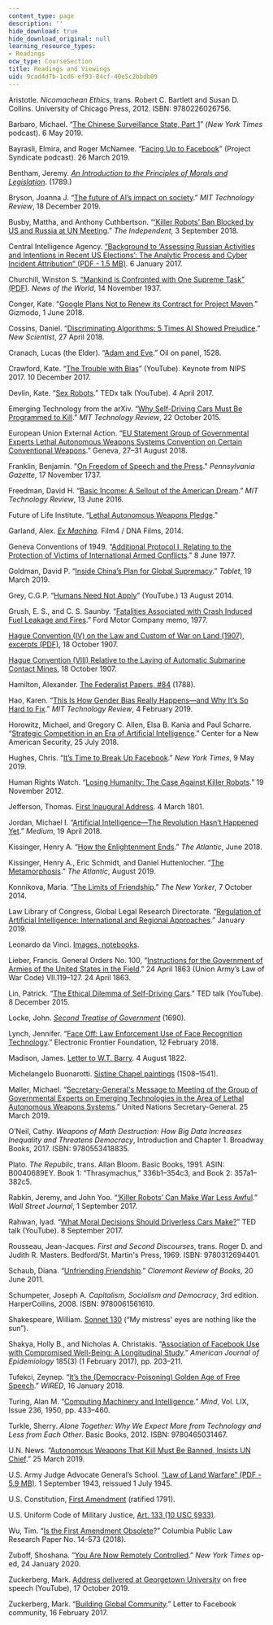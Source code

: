```yaml
---
content_type: page
description: ''
hide_download: true
hide_download_original: null
learning_resource_types:
- Readings
ocw_type: CourseSection
title: Readings and Viewings
uid: 9cad4d7b-1cd6-ef93-84cf-40e5c2bbdb09
---
```


Aristotle. _Nicomachean Ethics_, trans. Robert C. Bartlett and Susan D. Collins. University of Chicago Press, 2012. ISBN: 9780226026756.

Barbaro, Michael. “[The Chinese Surveillance State, Part 1](https://www.nytimes.com/2019/05/06/podcasts/the-daily/china-surveillance-uighurs.html)” (_New York Times_ podcast). 6 May 2019.

Bayrasli, Elmira, and Roger McNamee. “[Facing Up to Facebook](https://www.project-syndicate.org/podcasts/facing-up-to-facebook)” (Project Syndicate podcast). 26 March 2019.

Bentham, Jeremy. _[An Introduction to the Principles of Morals and Legislation](https://archive.org/details/anintroductiont01bentgoog)_. (1789.)

Bryson, Joanna J. “[The future of AI’s impact on society](https://www.technologyreview.com/2019/12/18/102365/the-future-of-ais-impact-on-society/).” _MIT Technology Review_, 18 December 2019.

Busby, Mattha, and Anthony Cuthbertson. “[‘Killer Robots’ Ban Blocked by US and Russia at UN Meeting](https://www.independent.co.uk/life-style/gadgets-and-tech/news/killer-robots-un-meeting-autonomous-weapons-systems-campaigners-dismayed-a8519511.html).” _The Independent_, 3 September 2018.

Central Intelligence Agency. [“Background to ‘Assessing Russian Activities and Intentions in Recent US Elections’: The Analytic Process and Cyber Incident Attribution” (PDF - 1.5 MB)](https://www.dni.gov/files/documents/ICA_2017_01.pdf). 6 January 2017.

Churchill, Winston S. [“Mankind is Confronted with One Supreme Task” (PDF)](https://winstonchurchill.org/wp-content/uploads/2008/06/SchwarzWinston_Churchill_and_Technology.pdf). _News of the World_, 14 November 1937.

Conger, Kate. “[Google Plans Not to Renew its Contract for Project Maven](https://gizmodo.com/google-plans-not-to-renew-its-contract-for-project-mave-1826488620).” Gizmodo, 1 June 2018.

Cossins, Daniel. “[Discriminating Algorithms: 5 Times AI Showed Prejudice](https://www.newscientist.com/article/2166207-discriminating-algorithms-5-times-ai-showed-prejudice/).” _New Scientist_, 27 April 2018.

Cranach, Lucas (the Elder). “[Adam and Eve](https://en.wikipedia.org/wiki/Adam_and_Eve_(Cranach)).” Oil on panel, 1528.

Crawford, Kate. “[The Trouble with Bias](https://www.youtube.com/watch?v=fMym_BKWQzk)” (YouTube). Keynote from NIPS 2017. 10 December 2017.

Devlin, Kate. “[Sex Robots](https://www.youtube.com/watch?v=qlNV2fx7iS0).” TEDx talk (YouTube). 4 April 2017.

Emerging Technology from the arXiv. “[Why Self-Driving Cars Must Be Programmed to Kill](https://www.technologyreview.com/2015/10/22/165469/why-self-driving-cars-must-be-programmed-to-kill/).” _MIT Technology Review_, 22 October 2015.

European Union External Action. “[EU Statement Group of Governmental Experts Lethal Autonomous Weapons Systems Convention on Certain Conventional Weapons](https://eeas.europa.eu/headquarters/headquarters-homepage/49763/convention-certain-conventional-weapons-group-governmental-experts-lethal-autonomous-weapons_en).” Geneva, 27–31 August 2018.

Franklin, Benjamin. "[On Freedom of Speech and the Press](https://founders.archives.gov/documents/Franklin/01-02-02-0031)." _Pennsylvania Gazette_, 17 November 1737.

Freedman, David H. “[Basic Income: A Sellout of the American Dream](https://www.technologyreview.com/2016/06/13/159449/basic-income-a-sellout-of-the-american-dream/).” _MIT Technology Review_, 13 June 2016.

Future of Life Institute. “[Lethal Autonomous Weapons Pledge](https://futureoflife.org/lethal-autonomous-weapons-pledge/).”

Garland, Alex. _[Ex Machina](https://www.imdb.com/title/tt0470752/)._ Film4 / DNA Films, 2014. 

Geneva Conventions of 1949. “[Additional Protocol I, Relating to the Protection of Victims of International Armed Conflicts](https://ihl-databases.icrc.org/ihl/INTRO/470).” 8 June 1977.

Goldman, David P. “[Inside China’s Plan for Global Supremacy](https://www.tabletmag.com/sections/news/articles/chinas-plan-for-global-supremacy).” _Tablet_, 19 March 2019.

Grey, C.G.P. “[Humans Need Not Apply](https://www.youtube.com/watch?v=7Pq-S557XQU)” (YouTube.) 13 August 2014.

Grush, E. S., and C. S. Saunby. “[Fatalities Associated with Crash Induced Fuel Leakage and Fires](https://search.alexanderstreet.com/preview/work/bibliographic_entity%7Cbibliographic_details%7C2083893).” Ford Motor Company memo, 1977.

[Hague Convention (IV) on the Law and Custom of War on Land (1907), excerpts (PDF)](https://www.loc.gov/law/help/us-treaties/bevans/m-ust000001-0631.pdf), 18 October 1907.

[Hague Convention (VIII) Relative to the Laying of Automatic Submarine Contact Mines](https://ihl-databases.icrc.org/applic/ihl/ihl.nsf/INTRO/215), 18 October 1907.

Hamilton, Alexander. [The Federalist Papers, #84](https://avalon.law.yale.edu/18th_century/fed84.asp) (1788).

Hao, Karen. “[This Is How Gender Bias Really Happens—and Why It’s So Hard to Fix](https://www.technologyreview.com/s/612876/this-is-how-ai-bias-really-happensand-why-its-so-hard-to-fix/).” _MIT Technology Review_, 4 February 2019.

Horowitz, Michael, and Gregory C. Allen, Elsa B. Kania and Paul Scharre. “[Strategic Competition in an Era of Artificial Intelligence](https://www.cnas.org/publications/reports/strategic-competition-in-an-era-of-artificial-intelligence).” Center for a New American Security, 25 July 2018.

Hughes, Chris. “[It’s Time to Break Up Facebook](https://www.nytimes.com/2019/05/09/opinion/sunday/chris-hughes-facebook-zuckerberg.html).” _New York Times_, 9 May 2019.

Human Rights Watch. “[Losing Humanity: The Case Against Killer Robots](https://www.hrw.org/report/2012/11/19/losing-humanity/case-against-killer-robots).” 19 November 2012.

Jefferson, Thomas. [First Inaugural Address](https://avalon.law.yale.edu/19th_century/jefinau1.asp). 4 March 1801.

Jordan, Michael I. “[Artificial Intelligence—The Revolution Hasn’t Happened Yet](https://medium.com/@mijordan3/artificial-intelligence-the-revolution-hasnt-happened-yet-5e1d5812e1e7).” _Medium_, 19 April 2018.

Kissinger, Henry A. “[How the Enlightenment Ends](https://www.theatlantic.com/magazine/archive/2018/06/henry-kissinger-ai-could-mean-the-end-of-human-history/559124/).” _The Atlantic_, June 2018.

Kissinger, Henry A., Eric Schmidt, and Daniel Huttenlocher. “[The Metamorphosis](https://www.theatlantic.com/magazine/archive/2019/08/henry-kissinger-the-metamorphosis-ai/592771/).” _The Atlantic_, August 2019. 

Konnikova, Maria. “[The Limits of Friendship](https://www.newyorker.com/science/maria-konnikova/social-media-affect-math-dunbar-number-friendships).” _The New Yorker_, 7 October 2014.

Law Library of Congress, Global Legal Research Directorate. “[Regulation of Artificial Intelligence: International and Regional Approaches](https://www.loc.gov/law/help/artificial-intelligence/international.php).” January 2019.

Leonardo da Vinci. [Images, notebooks](https://commons.wikimedia.org/wiki/Category:Works_by_Leonardo_da_Vinci).

Lieber, Francis. General Orders No. 100, “[Instructions for the Government of Armies of the United States in the Field](https://avalon.law.yale.edu/19th_century/lieber.asp).” 24 April 1863 (Union Army’s Law of War Code) VII.119–127. 24 April 1863.

Lin, Patrick. “[The Ethical Dilemma of Self-Driving Cars](https://www.youtube.com/watch?v=ixIoDYVfKA0).” TED talk (YouTube). 8 December 2015.

Locke, John. _[Second Treatise of Government](https://www.gutenberg.org/files/7370/7370-h/7370-h.htm)_ (1690).

Lynch, Jennifer. “[Face Off: Law Enforcement Use of Face Recognition Technology](https://www.eff.org/wp/law-enforcement-use-face-recognition).” Electronic Frontier Foundation, 12 February 2018.

Madison, James. [Letter to W.T. Barry](http://press-pubs.uchicago.edu/founders/documents/v1ch18s35.html). 4 August 1822.

Michelangelo Buonarotti. [Sistine Chapel paintings](https://en.wikipedia.org/wiki/Sistine_Chapel) (1508–1541).

Møller, Michael. “[Secretary-General's Message to Meeting of the Group of Governmental Experts on Emerging Technologies in the Area of Lethal Autonomous Weapons Systems](https://www.un.org/sg/en/content/sg/statement/2019-03-25/secretary-generals-message-meeting-of-the-group-of-governmental-experts-emerging-technologies-the-area-of-lethal-autonomous-weapons-systems).” United Nations Secretary-General. 25 March 2019.

O’Neil, Cathy. _Weapons of Math Destruction: How Big Data Increases Inequality and Threatens Democracy_, Introduction and Chapter 1. Broadway Books, 2017. ISBN: 9780553418835.

Plato. _The Republic_, trans. Allan Bloom. Basic Books, 1991. ASIN: B0040689EY. Book 1: “Thrasymachus,” 336b1–354c3, and Book 2: 357a1–382c5.

Rabkin, Jeremy, and John Yoo. “[‘Killer Robots’ Can Make War Less Awful](https://www.wsj.com/articles/killer-robots-can-make-war-less-awful-1504284282).” _Wall Street Journal_, 1 September 2017.

Rahwan, Iyad. “[What Moral Decisions Should Driverless Cars Make?](https://www.youtube.com/watch?v=tb-WdVA4_bo)” TED talk (YouTube). 8 September 2017.

Rousseau, Jean-Jacques. _First and Second Discourses_, trans. Roger D. and Judith R. Masters. Bedford/St. Martin's Press, 1969. ISBN: 9780312694401.

Schaub, Diana. “[Unfriending Friendship](https://claremontreviewofbooks.com/unfriending-friendship/).” _Claremont Review of Books_, 20 June 2011.

Schumpeter, Joseph A. _Capitalism, Socialism and Democracy_, 3rd edition. HarperCollins, 2008. ISBN: 9780061561610.

Shakespeare, William. [Sonnet 130](https://www.poetryfoundation.org/poems/45108/sonnet-130-my-mistress-eyes-are-nothing-like-the-sun) (“My mistress' eyes are nothing like the sun”).

Shakya, Holly B., and Nicholas A. Christakis. “[Association of Facebook Use with Compromised Well-Being: A Longitudinal Study](https://academic.oup.com/aje/article/185/3/203/2915143).” _American Journal of Epidemiology_ 185(3) (1 February 2017), pp. 203–211.

Tufekci, Zeynep. “[It’s the (Democracy-Poisoning) Golden Age of Free Speech](https://www.wired.com/story/free-speech-issue-tech-turmoil-new-censorship/).” _WIRED_, 16 January 2018.

Turing, Alan M. “[Computing Machinery and Intelligence](https://academic.oup.com/mind/article/LIX/236/433/986238).” _Mind_, Vol. LIX, Issue 236, 1950, pp. 433–460.

Turkle, Sherry. _Alone Together: Why We Expect More from Technology and Less from Each Other_. Basic Books, 2012. ISBN: 9780465031467.

U.N. News. “[Autonomous Weapons That Kill Must Be Banned, Insists UN Chief](https://news.un.org/en/story/2019/03/1035381).” 25 March 2019.

U.S. Army Judge Advocate General’s School. [“Law of Land Warfare” (PDF - 5.9 MB)](https://www.loc.gov/rr/frd/Military_Law/pdf/law-of-land-warfare_7.pdf). 1 September 1943, reissued 1 July 1945.

U.S. Constitution, [First Amendment](https://www.archives.gov/founding-docs/bill-of-rights-transcript) (ratified 1791).

U.S. Uniform Code of Military Justice, [Art. 133 (10 USC §933)](https://www.govinfo.gov/app/details/USCODE-2011-title10/USCODE-2011-title10-subtitleA-partII-chap47-subchapX-sec933).

Wu, Tim. “[Is the First Amendment Obsolete](https://scholarship.law.columbia.edu/faculty_scholarship/2079/?utm_source=scholarship.law.columbia.edu%2Ffaculty_scholarship%2F2079&utm_medium=PDF&utm_campaign=PDFCoverPages)?” Columbia Public Law Research Paper No. 14-573 (2018).

Zuboff, Shoshana. “[You Are Now Remotely Controlled](https://www.nytimes.com/2020/01/24/opinion/sunday/surveillance-capitalism.html).” _New York Times_ op-ed, 24 January 2020.

Zuckerberg, Mark. [Address delivered at Georgetown University](https://www.youtube.com/watch?v=2MTpd7YOnyU) on free speech (YouTube), 17 October 2019.

Zuckerberg, Mark. “[Building Global Community](https://www.facebook.com/notes/mark-zuckerberg/building-global-community/10154544292806634/).” Letter to Facebook community, 16 February 2017.